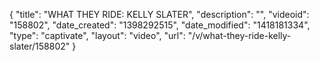 {
    "title": "WHAT THEY RIDE: KELLY SLATER",
    "description": "",
    "videoid": "158802",
    "date_created": "1398292515",
    "date_modified": "1418181334",
    "type": "captivate",
    "layout": "video",
    "url": "\/v\/what-they-ride-kelly-slater\/158802"
}